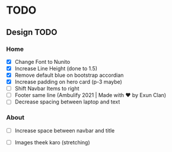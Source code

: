 # TODO

## Design TODO
### Home
- [x] Change Font to Nunito
- [x] Increase Line Height (done to 1.5)
- [x] Remove default blue on bootstrap accordian
- [x] Increase padding on hero card (p-3 maybe)
- [ ] Shift Navbar Items to right
- [ ] Footer same line (Ambulify 2021 | Made with ❤️  by Exun Clan)
- [ ] Decrease spacing between laptop and text
### About
- [ ] Increase space between navbar and title
- [ ] Images theek karo (stretching)

